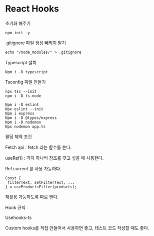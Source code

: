 # React Hooks

초기화 해주기

```
npm init -y
```

&#x20;.gitignore 파일 생성 빼먹지 말기

```html
echo "/node_modules/" > .gitignore
```

&#x20;

Typescript 설치

```
Npm i -D typescript
```



Tsconfig 파일 만들기

```
npx tsc --init
npm i -D ts-node
```



```
Npm i -D eslint
Npx eslint --init
Npm i express
Npm i -D @types/express
Npm i -D nodemon
Npx nodemon app.ts
```

필딩 제약 조건

&#x20;

Fetch api : fetch 라는 함수를 쓴다.&#x20;

useRef() : 각자 하나씩 참조를 갖고 싶을 때 사용한다.

Ref.current 를 사용 가능하다.

&#x20;

```
Const {
 filterText, setFilterText, ...
} = useProductsFilter(products);
```

재활용 가능하도록 따로 뺀다.

&#x20;

Hook 규칙

&#x20;

Usehooks-ts

&#x20;Custom hooks를 직접 만들어서 사용하면 좋고, 테스트 코드 작성할 때도 좋다.
